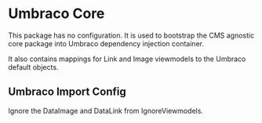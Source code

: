 # Umbraco Core

This package has no configuration. It is used to bootstrap the CMS agnostic core package into Umbraco dependency injection container.

It also contains mappings for Link and Image viewmodels to the Umbraco default objects.

## Umbraco Import Config

Ignore the DataImage and DataLink from IgnoreViewmodels.